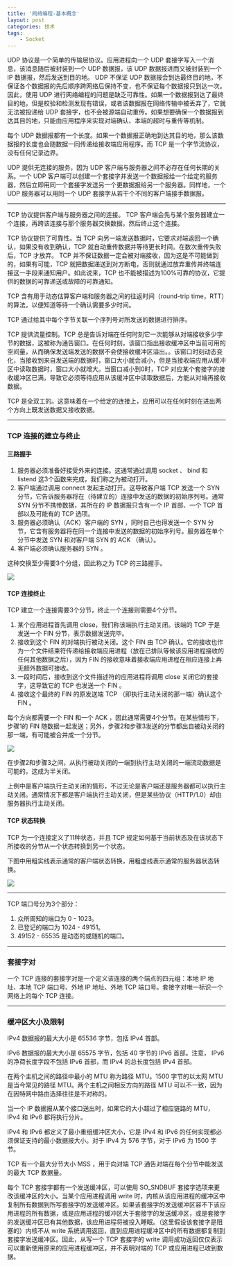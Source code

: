 ```yaml
---
title: '网络编程-基本概念'
layout: post
categories: 技术
tags:
    - Socket
---
```


UDP 协议是一个简单的传输层协议。应用进程向一个 UDP 套接字写入一个消息，该消息随后被封装到一个 UDP 数据报，该 UDP 数据报进而又被封装到一个 IP 数据报，然后发送到目的地。 UDP 不保证 UDP 数据报会到达最终目的地，不保证各个数据报的先后顺序跨网络后保持不变，也不保证每个数据报只到达一次。因此，使用 UDP 进行网络编程的问题是缺乏可靠性。如果一个数据报到达了最终目的地，但是校验和检测发现有错误，或者该数据报在网络传输中被丢弃了，它就无法被投递给 UDP 套接字，也不会被源端自动重传。如果想要确保一个数据报到达其目的地，只能由应用程序来实现对端确认、本端的超时与重传等机制。

每个 UDP 数据报都有一个长度。如果一个数据报正确地到达其目的地，那么该数据报的长度也会随数据一同传递给接收端应用程序。而 TCP 是一个字节流协议，没有任何记录边界。

UDP 提供无连接的服务，因为 UDP 客户端与服务器之间不必存在任何长期的关系。一个 UDP 客户端可以创建一个套接字并发送一个数据报给一个给定的服务器，然后立即用同一个套接字发送另一个更数据报给另一个服务器。同样地，一个 UDP 服务器可以用同一个 UDP 套接字从若干个不同的客户端接手数据报。

***

TCP 协议提供客户端与服务器之间的连接。 TCP 客户端会先与某个服务器建立一个连接，再跨该连接与那个服务器交换数据，然后终止这个连接。

TCP 协议提供了可靠性。当 TCP 向另一端发送数据时，它要求对端返回一个确认，如果没有收到确认，TCP 就自动重传数据并等待更长时间。在数次重传失败后，TCP 才放弃。 TCP 并不保证数据一定会被对端接收，因为这是不可能做到的，如果有可能，TCP 就把数据递送到对方断电，否则就通过放弃重传并终端连接这一手段来通知用户。如此说来，TCP 也不能被描述为100%可靠的协议，它提供的数据的可靠递送或故障的可靠通知。

TCP 含有用于动态估算客户端和服务器之间的往返时间（round-trip time，RTT）的算法，以便知道等待一个确认需要多少时间。

TCP 通过给其中每个字节关联一个序列号对所发送的数据进行排序。

TCP 提供流量控制。TCP 总是告诉对端在任何时刻它一次能够从对端接收多少字节的数据，这被称为通告窗口。在任何时刻，该窗口指出接收缓冲区中当前可用的空间量，从而确保发送端发送的数据不会使接收缓冲区溢出。。该窗口时刻动态变化，当接收到来自发送端的数据时，窗口大小就会减小，但是当接收端应用从缓冲区中读取数据时，窗口大小就增大。当窗口减小到0时，TCP 对应某个套接字的接收缓冲区已满，导致它必须等待应用从该缓冲区中读取数据后，方能从对端再接收数据。

TCP 是全双工的。这意味着在一个给定的连接上，应用可以在任何时刻在进出两个方向上既发送数据又接收数据。

***

### TCP 连接的建立与终止

#### 三路握手

1. 服务器必须准备好接受外来的连接。这通常通过调用 socket 、 bind 和 listend 这3个函数来完成，我们称之为被动打开。
2. 客户端通过调用 connect 发起主动打开。这导致客户端 TCP 发送一个 SYN 分节，它告诉服务器将在（待建立的）连接中发送的数据的初始序列号。通常 SYN 分节不携带数据，其所在的 IP 数据报只含有一个 IP 首部、一个 TCP 首部以及可能有的 TCP 选项。
3. 服务器必须确认（ACK）客户端的 SYN ，同时自己也得发送一个 SYN 分节，它含有服务器将在同一个连接中发送的数据的初始序列号。服务器在单个分节中发送 SYN 和对客户端 SYN 的 ACK （确认）。
4. 客户端必须确认服务器的 SYN 。

这种交换至少需要3个分组，因此称之为 TCP 的三路握手。

![](../img/2016-02-16/20160216230020.png)

#### TCP 连接终止

TCP 建立一个连接需要3个分节，终止一个连接则需要4个分节。

1. 某个应用进程首先调用 close，我们称该端执行主动关闭。该端的 TCP 于是发送一个 FIN 分节，表示数据发送完毕。
2. 接收到这个 FIN 的对端执行被动关闭。这个 FIN 由 TCP 确认。它的接收也作为一个文件结束符传递给接收端应用进程（放在已排队等候该应用进程接收的任何其他数据之后），因为 FIN 的接收意味着接收端应用进程在相应连接上再无额外数据可接收。
3. 一段时间后，接收到这个文件描述符的应用进程将调用 close 关闭它的套接字，这导致它的 TCP 也发送一个 FIN 。
4. 接收这个最终的 FIN 的原发送端 TCP （即执行主动关闭的那一端）确认这个 FIN 。

每个方向都需要一个 FIN 和一个 ACK ，因此通常需要4个分节。在某些情形下，步骤1的 FIN 随数据一起发送；另外，步骤2和步骤3发送的分节都出自被动关闭的那一端，有可能被合并成一个分节。

![](../img/2016-02-16/20160216232544.png)

在步骤2和步骤3之间，从执行被动关闭的一端到执行主动关闭的一端流动数据是可能的，这成为半关闭。

上例中是客户端执行主动关闭的情形，不过无论是客户端还是服务器都可以执行主动关闭。通常情况下都是客户端执行主动关闭，但是某些协议（HTTP/1.0）却由服务器执行主动关闭。

#### TCP 状态转换

TCP 为一个连接定义了11种状态，并且 TCP 规定如何基于当前状态及在该状态下所接收的分节从一个状态转换到另一个状态。

下图中用粗实线表示通常的客户端状态转换，用粗虚线表示通常的服务器状态转换。

![](../img/2016-02-16/20160216232674.png)

***

TCP 端口号分为3个部分：

1. 众所周知的端口为 0 - 1023。
2. 已登记的端口为 1024 - 49151。
3. 49152 - 65535 是动态的或随机的端口。

***

### 套接字对

一个 TCP 连接的套接字对是一个定义该连接的两个端点的四元组：本地 IP 地址、本地 TCP 端口号、外地 IP 地址、外地 TCP 端口号。套接字对唯一标识一个网络上的每个 TCP 连接。

***

### 缓冲区大小及限制

IPv4 数据报的最大大小是 65536 字节，包括 IPv4 首部。

IPv6 数据报的最大大小是 65575 字节，包括 40 字节的 IPv6 首部。注意， IPv6 的净荷长度字段不包括 IPv6 首部，而 IPv4 的总长度包括 IPv4 首部。

在两个主机之间的路径中最小的 MTU 称为路径 MTU。1500 字节的以太网 MTU 是当今常见的路径 MTU。两个主机之间相反方向的路径 MTU 可以不一致，因为在因特网中路由选择往往是不对称的。

当一个 IP 数据报从某个接口送出时，如果它的大小超过了相应链路的 MTU， IPv4 和 IPv6 都将执行分片。

IPv4 和 IPv6 都定义了最小重组缓冲区大小，它是 IPv4 和 IPv6 的任何实现都必须保证支持的最小数据报大小。对于 IPv4 为 576 字节，对于 IPv6 为 1500 字节。

TCP 有一个最大分节大小 MSS ，用于向对端 TCP 通告对端在每个分节中能发送的最大 TCP 数据量。

每个 TCP 套接字都有一个发送缓冲区，可以使用 SO_SNDBUF 套接字选项来更改该缓冲区的大小。当某个应用进程调用 write 时，内核从该应用进程的缓冲区中复制所有数据到所写套接字的发送缓冲区。如果该套接字的发送缓冲区容不下该应用进程的所有数据，或是应用进程的缓冲区大于套接字的发送缓冲区，或是套接字的发送缓冲区已有其他数据，该应用进程将被投入睡眠。（这里假设该套接字是阻塞的）内核不从 write 系统调用返回，直到应用进程缓冲区中的所有数据都复制到套接字发送缓冲区。因此，从写一个 TCP 套接字的 write 调用成功返回仅仅表示可以重新使用原来的应用进程缓冲区，并不表明对端的 TCP 或应用进程已收到数据。